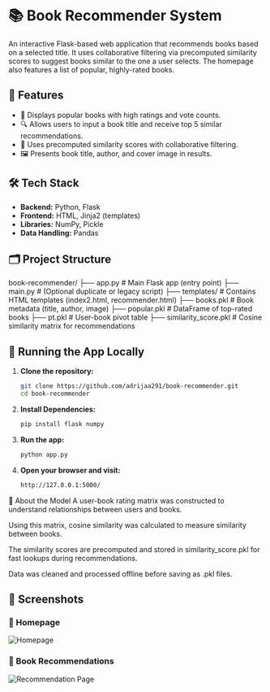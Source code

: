 # 📚 Book Recommender System

An interactive Flask-based web application that recommends books based on a selected title. It uses collaborative filtering via precomputed similarity scores to suggest books similar to the one a user selects. The homepage also features a list of popular, highly-rated books.

## 🔧 Features

- 📖 Displays popular books with high ratings and vote counts.
- 🔍 Allows users to input a book title and receive top 5 similar recommendations.
- 🧠 Uses precomputed similarity scores with collaborative filtering.
- 🖼️ Presents book title, author, and cover image in results.

## 🛠️ Tech Stack

- **Backend:** Python, Flask
- **Frontend:** HTML, Jinja2 (templates)
- **Libraries:** NumPy, Pickle
- **Data Handling:** Pandas

## 🗂️ Project Structure

book-recommender/
├── app.py # Main Flask app (entry point)
├── main.py # (Optional duplicate or legacy script)
├── templates/ # Contains HTML templates (index2.html, recommender.html)
├── books.pkl # Book metadata (title, author, image)
├── popular.pkl # DataFrame of top-rated books
├── pt.pkl # User-book pivot table
├── similarity_score.pkl # Cosine similarity matrix for recommendations


## 🚀 Running the App Locally

1. **Clone the repository:**

   ```bash
   git clone https://github.com/adrijaa291/book-recommender.git
   cd book-recommender
2. **Install Dependencies:**

   ```bash
   pip install flask numpy
3. **Run the app:**

   ```bash
   python app.py
4. **Open your browser and visit:**

   ```bash
   http://127.0.0.1:5000/

📘 About the Model
A user-book rating matrix was constructed to understand relationships between users and books.

Using this matrix, cosine similarity was calculated to measure similarity between books.

The similarity scores are precomputed and stored in similarity_score.pkl for fast lookups during recommendations.

Data was cleaned and processed offline before saving as .pkl files.

## 📸 Screenshots

### 🔹 Homepage
![Homepage](homepage.png)

### 🔹 Book Recommendations
![Recommendation Page](recommendation.png)

